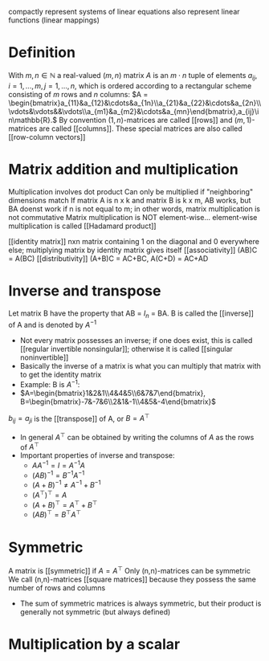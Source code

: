 compactly represent systems of linear equations
also represent linear functions (linear mappings)

# Definition
With $m, n \in \mathbb{N}$ a real-valued $(m,n)$ matrix $A$ is an $m\cdot n$ tuple of elements $a_{ij},i=1,...,m,j=1,...,n$, which is ordered according to a rectangular scheme consisting of $m$ rows and $n$ columns:
$A = \begin{bmatrix}a_{11}&a_{12}&\cdots&a_{1n}\\a_{21}&a_{22}&\cdots&a_{2n}\\\vdots&\vdots&&\vdots\\a_{m1}&a_{m2}&\cdots&a_{mn}\end{bmatrix},a_{ij}\in\mathbb{R}.$
By convention $(1,n)$-matrices are called [[rows]] and $(m,1)$-matrices are called [[columns]]. These special matrices are also called [[row-column vectors]]

# Matrix addition and multiplication
Multiplication involves dot product
Can only be multiplied if "neighboring" dimensions match
If matrix A is n x k and matrix B is k x m, AB works, but BA doenst work if n is not equal to m; in other words, matrix multiplication is not commutative
Matrix multiplication is NOT element-wise... element-wise multiplication is called [[Hadamard product]]

[[identity matrix]] nxn matrix containing 1 on the diagonal and 0 everywhere else; multiplying matrix by identity matrix gives itself
[[associativity]] (AB)C = A(BC)
[[distributivity]] (A+B)C = AC+BC, A(C+D) = AC+AD

# Inverse and transpose
Let matrix B have the property that AB = $I_n$ = BA. B is called the [[inverse]] of A and is denoted by $A^{-1}$
- Not every matrix possesses an inverse; if one does exist, this is called [[regular invertible nonsingular]]; otherwise it is called [[singular noninvertible]]
- Basically the inverse of a matrix is what you can multiply that matrix with to get the identity matrix
- Example: B is $A^{-1}$:
- $A=\begin{bmatrix}1&2&1\\4&4&5\\6&7&7\end{bmatrix}, B=\begin{bmatrix}-7&-7&6\\2&1&-1\\4&5&-4\end{bmatrix}$

$b_{ij}=a_{ji}$ is the [[transpose]] of A, or $B=A^\top$
- In general $A^\top$ can be obtained by writing the columns of $A$ as the rows of $A^\top$
- Important properties of inverse and transpose:
	- $AA^{-1}=I=A^{-1}A$
	- $(AB)^{-1}=B^{-1}A^{-1}$
	- $(A+B)^{-1}\neq A^{-1}+B^{-1}$
	- $(A^\top)^\top=A$
	- $(A+B)^\top=A^\top+B^\top$
	- $(AB)^\top=B^\top A^\top$

# Symmetric
A matrix is [[symmetric]] if $A=A^\top$
Only (n,n)-matrices can be symmetric
We call (n,n)-matrices [[square matrices]] because they possess the same number of rows and columns
- The sum of symmetric matrices is always symmetric, but their product is generally not symmetric (but always defined)

# Multiplication by a scalar